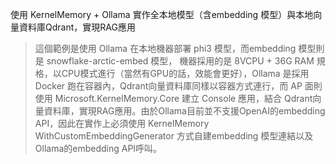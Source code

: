 使用 KernelMemory + Ollama 實作全本地模型（含embedding 模型）與本地向量資料庫Qdrant，實現RAG應用

> 這個範例是使用 Ollama 在本地機器部署 phi3 模型，而embedding 模型則是 snowflake-arctic-embed 模型，
機器採用的是 8VCPU + 36G RAM 規格，以CPU模式進行（當然有GPU的話，效能會更好），Ollama 是採用 Docker 跑在容器內，Qdrant向量資料庫同樣以容器方式連行，而 AP 面則使用 Microsoft.KernelMemory.Core 建立 Console 應用，結合 Qdrant向量資料庫，實現RAG應用。由於Ollama目前並不支援OpenAI的embedding API，因此在實作上必須使用 KernelMemory WithCustomEmbeddingGenerator 方式自建embedding 模型連結以及Ollama的embedding API呼叫。